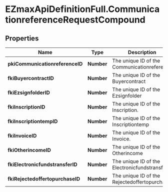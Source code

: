 # EZmaxApiDefinitionFull.CommunicationreferenceRequestCompound

## Properties

Name | Type | Description | Notes
------------ | ------------- | ------------- | -------------
**pkiCommunicationreferenceID** | **Number** | The unique ID of the Communicationreference | [optional] 
**fkiBuyercontractID** | **Number** | The unique ID of the Buyercontract | [optional] 
**fkiEzsignfolderID** | **Number** | The unique ID of the Ezsignfolder | [optional] 
**fkiInscriptionID** | **Number** | The unique ID of the Inscription. | [optional] 
**fkiInscriptiontempID** | **Number** | The unique ID of the Inscriptiontemp | [optional] 
**fkiInvoiceID** | **Number** | The unique ID of the Invoice. | [optional] 
**fkiOtherincomeID** | **Number** | The unique ID of the Otherincome | [optional] 
**fkiElectronicfundstransferID** | **Number** | The unique ID of the Electronicfundstransfer | [optional] 
**fkiRejectedoffertopurchaseID** | **Number** | The unique ID of the Rejectedoffertopurchase | [optional] 


